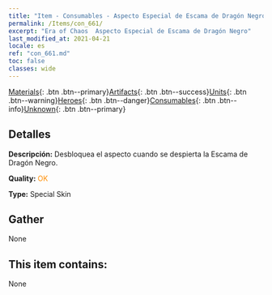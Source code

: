 ```yaml
---
title: "Item - Consumables - Aspecto Especial de Escama de Dragón Negro"
permalink: /Items/con_661/
excerpt: "Era of Chaos  Aspecto Especial de Escama de Dragón Negro"
last_modified_at: 2021-04-21
locale: es
ref: "con_661.md"
toc: false
classes: wide
---
```

 [Materials](/es/Items/){: .btn .btn--primary}[Artifacts](/es/Items/Artifacts/){: .btn .btn--success}[Units](/es/Items/Units/){: .btn .btn--warning}[Heroes](/es/Items/Heroes/){: .btn .btn--danger}[Consumables](/es/Items/Consumables/){: .btn .btn--info}[Unknown](/es/Items/Unknown/){: .btn .btn--primary}

## Detalles
 **Descripción:** Desbloquea el aspecto cuando se despierta la Escama de Dragón Negro.

 **Quality:** <span style="color: #FF8C00">OK</span>

 **Type:** Special Skin

## Gather

  None

## This item contains:

  None


